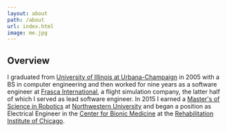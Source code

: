 ```yaml
---
layout: about
path: /about
url: index.html
image: me.jpg
---
```


## Overview
I graduated from [University of Illinois at Urbana-Champaign](illinois.edu) in 2005 with a BS in computer engineering and then worked for nine years as a software engineer at [Frasca International](http://www.frasca.com), a flight simulation company, the latter half of which I served as lead software engineer.  In 2015 I earned a [Master's of Science in Robotics](http://www.mccormick.northwestern.edu/robotics/) at [Northwestern University](http://www.northwestern.edu) and began a position as Electrical Engineer in the [Center for Bionic Medicine](http://www.ric.org/research/research-centers--programs/bionic-medicine/) at the [Rehabilitation Institute of Chicago](http://www.ric.org).